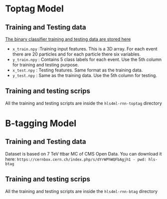 # Toptag Model

## Training and Testing data
[The binary classifier training and testing data are stored here](https://cernbox.cern.ch/index.php/s/0CBn5SsUPb5KDnX)

* `x_train.npy` :Training input features. This is a 3D array. For each event there are 20 particles and for each particle there six variables.
* `y_train.npy` : Contains 5 class labels for each event. Use the 5th column for training and testing purpose.
* `x_test.npy` : Testing features. Same format as the training data.
* `y_test.npy` : Same as the training data. Use the 5th column for testing.

## Training and testing scrips
All the training and testing scripts are inside the `hls4ml-rnn-toptag` directory

# B-tagging Model

## Training and Testing data
Dataset is based on 7 TeV ttbar MC of CMS Open Data. You can download it here:
`https://cernbox.cern.ch/index.php/s/dYrWPhWQFbAgjh1 - pwd: hls-btag`

## Training and testing scrips
All the training and testing scripts are inside the `hls4ml-rnn-btag` directory
